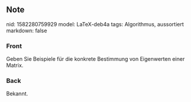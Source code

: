 ## Note
nid: 1582280759929
model: LaTeX-deb4a
tags: Algorithmus, aussortiert
markdown: false

### Front
Geben Sie Beispiele für die konkrete Bestimmung von Eigenwerten einer Matrix.

### Back
Bekannt.

